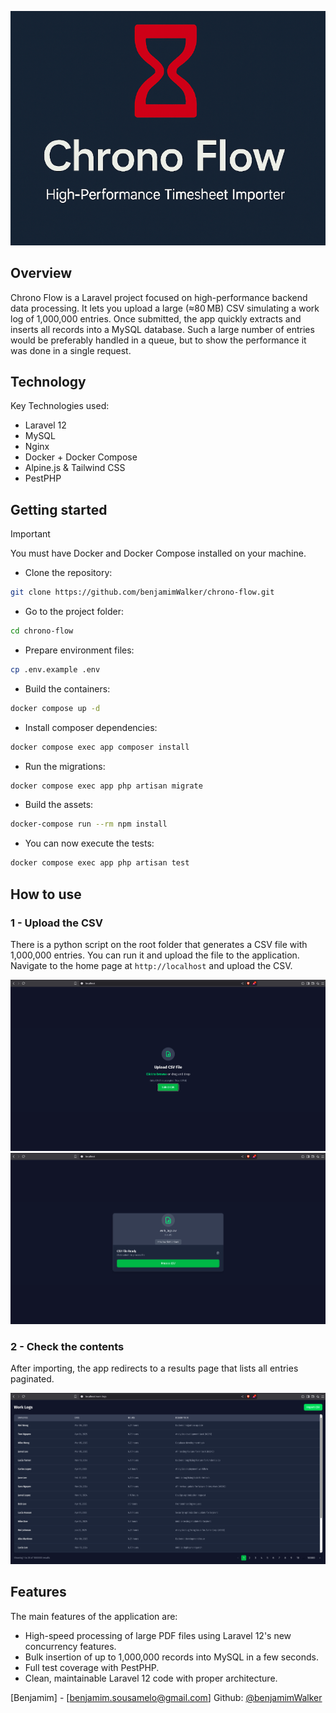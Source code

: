 ![Project logo](https://raw.githubusercontent.com/benjamimWalker/chrono-flow/master/assets/logo.png)

## Overview

Chrono Flow is a Laravel project focused on high-performance backend data processing. It lets you upload a large (≈80 MB) CSV simulating a work log of 1,000,000 entries. Once submitted, the app quickly extracts and inserts all records into a MySQL database. Such a large number of entries would be preferably handled in a queue, but to show the performance it was done in a single request.

## Technology

Key Technologies used:

* Laravel 12
* MySQL
* Nginx
* Docker + Docker Compose
* Alpine.js & Tailwind CSS
* PestPHP

## Getting started

> [!IMPORTANT]  
> You must have Docker and Docker Compose installed on your machine.

* Clone the repository:
```sh
git clone https://github.com/benjamimWalker/chrono-flow.git
```

* Go to the project folder:
```sh
cd chrono-flow
```

* Prepare environment files:
```sh
cp .env.example .env
```

* Build the containers:
```sh
docker compose up -d
```

* Install composer dependencies:
```sh
docker compose exec app composer install
```

* Run the migrations:
```sh
docker compose exec app php artisan migrate
```

* Build the assets:
```sh
docker-compose run --rm npm install
```

* You can now execute the tests:
```sh
docker compose exec app php artisan test
```

## How to use

### 1 - Upload the CSV

There is a python script on the root folder that generates a CSV file with 1,000,000 entries. You can run it and upload the file to the application.
Navigate to the home page at `http://localhost` and upload the CSV.

![Content creation image](https://raw.githubusercontent.com/benjamimWalker/chrono-flow/master/assets/home.png)
![Content creation image](https://raw.githubusercontent.com/benjamimWalker/chrono-flow/master/assets/ready.png)

### 2 - Check the contents
After importing, the app redirects to a results page that lists all entries paginated.

![Content creation image](https://raw.githubusercontent.com/benjamimWalker/chrono-flow/master/assets/list.png)

## Features

The main features of the application are:
- High-speed processing of large PDF files using Laravel 12's new concurrency features.
- Bulk insertion of up to 1,000,000 records into MySQL in a few seconds.
- Full test coverage with PestPHP.
- Clean, maintainable Laravel 12 code with proper architecture.

[Benjamim] - [benjamim.sousamelo@gmail.com]
Github: [@benjamimWalker](https://github.com/benjamimWalker) 
